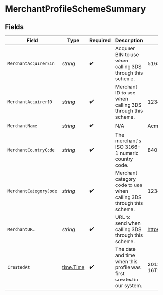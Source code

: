 # MerchantProfileSchemeSummary


## Fields

| Field                                                                | Type                                                                 | Required                                                             | Description                                                          | Example                                                              |
| -------------------------------------------------------------------- | -------------------------------------------------------------------- | -------------------------------------------------------------------- | -------------------------------------------------------------------- | -------------------------------------------------------------------- |
| `MerchantAcquirerBin`                                                | *string*                                                             | :heavy_check_mark:                                                   | Acquirer BIN to use when calling 3DS through this scheme.            | 516327                                                               |
| `MerchantAcquirerID`                                                 | *string*                                                             | :heavy_check_mark:                                                   | Merchant ID to use when calling 3DS through this scheme.             | 123456789012345                                                      |
| `MerchantName`                                                       | *string*                                                             | :heavy_check_mark:                                                   | N/A                                                                  | Acme Inc.                                                            |
| `MerchantCountryCode`                                                | *string*                                                             | :heavy_check_mark:                                                   | The merchant's ISO 3166-1 numeric country code.                      | 840                                                                  |
| `MerchantCategoryCode`                                               | *string*                                                             | :heavy_check_mark:                                                   | Merchant category code to use when calling 3DS through this scheme.  | 1234                                                                 |
| `MerchantURL`                                                        | *string*                                                             | :heavy_check_mark:                                                   | URL to send when calling 3DS through this scheme.                    | https://example.com                                                  |
| `CreatedAt`                                                          | [time.Time](https://pkg.go.dev/time#Time)                            | :heavy_check_mark:                                                   | The date and time when this profile was first created in our system. | 2013-07-16T19:23:00.000+00:00                                        |